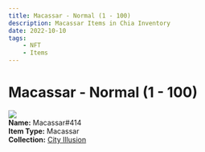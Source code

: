 ```yaml
---
title: Macassar - Normal (1 - 100)
description: Macassar Items in Chia Inventory
date: 2022-10-10
tags:
    - NFT
    - Items
---
```


# Macassar - Normal (1 - 100)
<div class="item_thumbnail">
<img loading="lazy" src="https://yivsvklw3dtsucqyby2w2uqhxezq5o5nkmthskpwsgov5sf26y.arweave.net/wisqqXbY5yoKGA41bVIHuTMOu61TJnkp9pGdXsi-69o"><br/>
<div><strong>Name:</strong> Macassar#414</div>
<div><strong>Item Type:</strong> Macassar</div>
<div><strong>Collection:</strong> <a href="https://www.spacescan.io/xch/nft/collection/col1lend2dcn558km4wcwta4xnkfv3xpcmlp9kyt0m909emvfxechlyqdl5ndg">City Illusion</a></div>
</div>

